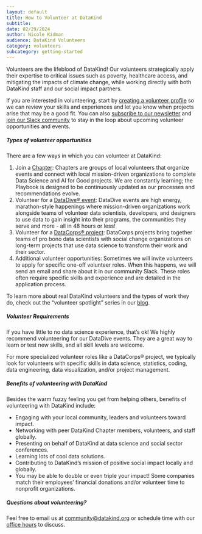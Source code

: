 ```yaml
---
layout: default
title: How to Volunteer at DataKind
subtitle:
date: 02/29/2024
author: Nicole Kidman
audience: DataKind Volunteers
category: volunteers
subcategory: getting-started
---
```


Volunteers are the lifeblood of DataKind! Our volunteers strategically apply their expertise to critical issues such as poverty, healthcare access, and mitigating the impacts of climate change, while working directly with both DataKind staff and our social impact partners.


If you are interested in volunteering, start by [creating a volunteer profile](https://datakind.rosterfy.com/login) so we can review your skills and experiences and let you know when projects arise that may be a good fit. You can also [subscribe to our newsletter](https://www.datakind.org/subscribe/) and [join our Slack community](https://dkcommunity.slack.com/join/shared_invite/zt-mkepgws6-Zo0v8UEfPiZl2xpSq91Mfg#/shared-invite/email) to stay in the loop about upcoming volunteer opportunities and events.


##### Types of volunteer opportunities


There are a few ways in which you can volunteer at DataKind:


1. Join a [Chapter](https://www.datakind.org/about-us/our-chapters/): Chapters are groups of local volunteers that organize events and connect with local mission\-driven organizations to complete Data Science and AI for Good projects. We are constantly learning; the Playbook is designed to be continuously updated as our processes and recommendations evolve.
2. Volunteer for a [DataDive® event](https://playbook.datakind.org/playbook/articles/170): DataDive events are high energy, marathon\-style happenings where mission\-driven organizations work alongside teams of volunteer data scientists, developers, and designers to use data to gain insight into their programs, the communities they serve and more \- all in 48 hours or less!
3. Volunteer for a [DataCorps® project](https://playbook.datakind.org/playbook/articles/173): DataCorps projects bring together teams of pro bono data scientists with social change organizations on long\-term projects that use data science to transform their work and their sector.
4. Additional volunteer opportunities: Sometimes we will invite volunteers to apply for specific one\-off volunteer roles. When this happens, we will send an email and share about it in our community Slack. These roles often require specific skills and experience and are detailed in the application process.


To learn more about real DataKind volunteers and the types of work they do, check out the “volunteer spotlight” series in our [blog](https://www.datakind.org/blog/).



##### Volunteer Requirements


If you have little to no data science experience, that’s ok! We highly recommend volunteering for our DataDive events. They are a great way to learn or test new skills, and all skill levels are welcome.


For more specialized volunteer roles like a DataCorps® project, we typically look for volunteers with specific skills in data science, statistics, coding, data engineering, data visualization, and/or project management.


##### Benefits of volunteering with DataKind


Besides the warm fuzzy feeling you get from helping others, benefits of volunteering with DataKind include:


* Engaging with your local community, leaders and volunteers toward impact.
* Networking with peer DataKind Chapter members, volunteers, and staff globally.
* Presenting on behalf of DataKind at data science and social sector conferences.
* Learning lots of cool data solutions.
* Contributing to DataKind’s mission of positive social impact locally and globally.
* You may be able to double or even triple your impact! Some companies match their employees’ financial donations and/or volunteer time to nonprofit organizations.


##### Questions about volunteering?


Feel free to email us at community@datakind.org or schedule time with our [office hours](https://playbook.datakind.org/playbook/articles/11) to discuss.
